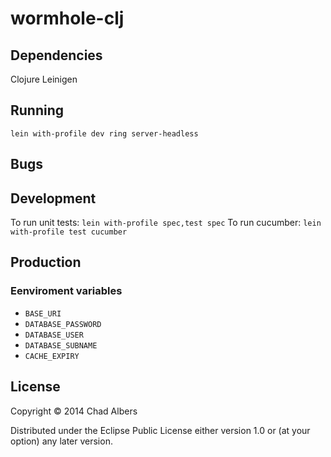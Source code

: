 # wormhole-clj


## Dependencies
Clojure
Leinigen

## Running
`lein with-profile dev ring server-headless`

## Bugs

## Development
To run unit tests: `lein with-profile spec,test spec`
To run cucumber: `lein with-profile test cucumber`

## Production
### Eenviroment variables

* `BASE_URI`
* `DATABASE_PASSWORD`
* `DATABASE_USER`
* `DATABASE_SUBNAME`
* `CACHE_EXPIRY`

## License

Copyright © 2014 Chad Albers

Distributed under the Eclipse Public License either version 1.0 or (at
your option) any later version.
